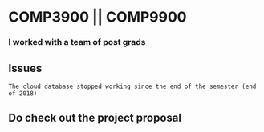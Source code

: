 # COMP3900 || COMP9900

### I worked with a team of post grads

## Issues
```
The cloud database stopped working since the end of the semester (end of 2018)
```

## Do check out the project proposal 